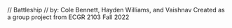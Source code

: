 // Battleship // by: Cole Bennett, Hayden Williams, and Vaishnav 
Created as a group project from ECGR 2103
Fall 2022
